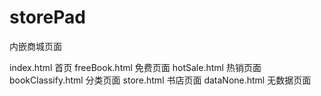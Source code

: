 # storePad
内嵌商城页面

index.html                   首页
freeBook.html                免费页面
hotSale.html                 热销页面
bookClassify.html            分类页面
store.html                   书店页面
dataNone.html                无数据页面
